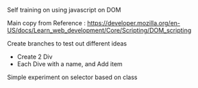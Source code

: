 Self training on using javascript on DOM

Main copy from Reference : https://developer.mozilla.org/en-US/docs/Learn_web_development/Core/Scripting/DOM_scripting

Create branches to test out different ideas

- Create 2 Div
- Each Dive with a name, and Add item

Simple experiment on selector based on class